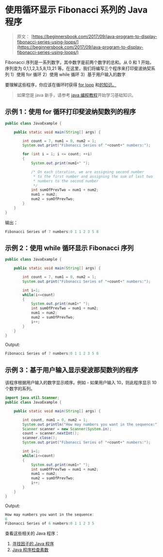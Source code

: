 # 使用循环显示 Fibonacci 系列的 Java 程序

> 原文： [https://beginnersbook.com/2017/09/java-program-to-display-fibonacci-series-using-loops/](https://beginnersbook.com/2017/09/java-program-to-display-fibonacci-series-using-loops/)

Fibonacci 序列是一系列数字，其中数字是前两个数字的总和。从 0 和 1 开始，序列变为 0,1,1,2,3,5,8,13,21 等。在这里，我们将编写三个程序来打印斐波纳契系列 1）使用 for 循环 2）使用 while 循环 3）基于用户输入的数字

要理解这些程序，你应该在循环时获得 [for loop](https://beginnersbook.com/2015/03/for-loop-in-java-with-example/) 和[的知识。](https://beginnersbook.com/2015/03/while-loop-in-java-with-examples/)

> 如果您是 java 新手，请参考 [java 编程教程](https://beginnersbook.com/java-tutorial-for-beginners-with-examples/)开始学习基础知识。

## 示例 1：使用 for 循环打印斐波纳契数列的程序

```java
public class JavaExample {

    public static void main(String[] args) {

        int count = 7, num1 = 0, num2 = 1;
        System.out.print("Fibonacci Series of "+count+" numbers:");

        for (int i = 1; i <= count; ++i)
        {
            System.out.print(num1+" ");

            /* On each iteration, we are assigning second number
             * to the first number and assigning the sum of last two
             * numbers to the second number
             */
            int sumOfPrevTwo = num1 + num2;
            num1 = num2;
            num2 = sumOfPrevTwo;
        }
    }
}
```

输出：

```java
Fibonacci Series of 7 numbers:0 1 1 2 3 5 8
```

## 示例 2：使用 while 循环显示 Fibonacci 序列

```java
public class JavaExample {

    public static void main(String[] args) {

        int count = 7, num1 = 0, num2 = 1;
        System.out.print("Fibonacci Series of "+count+" numbers:");

        int i=1;
        while(i<=count)
        {
            System.out.print(num1+" ");
            int sumOfPrevTwo = num1 + num2;
            num1 = num2;
            num2 = sumOfPrevTwo;
            i++;
        }
    }
}
```

Output:

```java
Fibonacci Series of 7 numbers:0 1 1 2 3 5 8
```

## 示例 3：基于用户输入显示斐波那契数列的程序

该程序根据用户输入的数字显示顺序。例如 - 如果用户输入 10，则此程序显示 10 个数字的系列。

```java
import java.util.Scanner;
public class JavaExample {

    public static void main(String[] args) {

        int count, num1 = 0, num2 = 1;
        System.out.println("How may numbers you want in the sequence:");
        Scanner scanner = new Scanner(System.in);
        count = scanner.nextInt();
        scanner.close();
        System.out.print("Fibonacci Series of "+count+" numbers:");

        int i=1;
        while(i<=count)
        {
            System.out.print(num1+" ");
            int sumOfPrevTwo = num1 + num2;
            num1 = num2;
            num2 = sumOfPrevTwo;
            i++;
        }
    }
}
```

Output:

```java
How may numbers you want in the sequence:
6
Fibonacci Series of 6 numbers:0 1 1 2 3 5
```

查看这些相关的 Java 程序：

1.  [寻找因子的 Java 程序](https://beginnersbook.com/2017/09/java-program-to-find-factorial-using-for-and-while-loop/)
2.  [Java 程序检查素数](https://beginnersbook.com/2014/01/java-program-to-check-prime-number/)